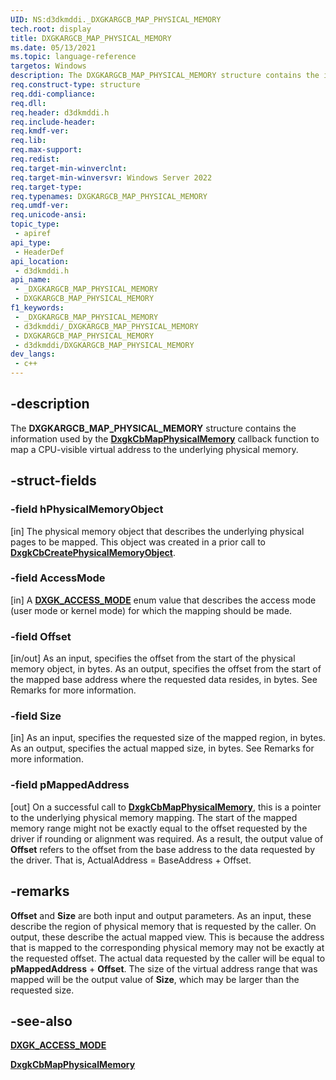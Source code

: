 ```yaml
---
UID: NS:d3dkmddi._DXGKARGCB_MAP_PHYSICAL_MEMORY
tech.root: display
title: DXGKARGCB_MAP_PHYSICAL_MEMORY
ms.date: 05/13/2021
ms.topic: language-reference
targetos: Windows
description: The DXGKARGCB_MAP_PHYSICAL_MEMORY structure contains the information used by the DxgkCbMapPhysicalMemory callback function to map CPU-visible virtual addresses to the underlying physical memory.
req.construct-type: structure
req.ddi-compliance: 
req.dll: 
req.header: d3dkmddi.h
req.include-header: 
req.kmdf-ver: 
req.lib: 
req.max-support: 
req.redist: 
req.target-min-winverclnt: 
req.target-min-winversvr: Windows Server 2022
req.target-type: 
req.typenames: DXGKARGCB_MAP_PHYSICAL_MEMORY
req.umdf-ver: 
req.unicode-ansi: 
topic_type:
 - apiref
api_type:
 - HeaderDef
api_location:
 - d3dkmddi.h
api_name:
 - _DXGKARGCB_MAP_PHYSICAL_MEMORY
 - DXGKARGCB_MAP_PHYSICAL_MEMORY
f1_keywords:
 - _DXGKARGCB_MAP_PHYSICAL_MEMORY
 - d3dkmddi/_DXGKARGCB_MAP_PHYSICAL_MEMORY
 - DXGKARGCB_MAP_PHYSICAL_MEMORY
 - d3dkmddi/DXGKARGCB_MAP_PHYSICAL_MEMORY
dev_langs:
 - c++
---
```


## -description

The **DXGKARGCB_MAP_PHYSICAL_MEMORY** structure contains the information used by the [**DxgkCbMapPhysicalMemory**](nc-d3dkmddi-dxgkcb_mapphysicalmemory.md) callback function to map a CPU-visible virtual address to the underlying physical memory.

## -struct-fields

### -field hPhysicalMemoryObject

[in] The physical memory object that describes the underlying physical pages to be mapped. This object was created in a prior call to [**DxgkCbCreatePhysicalMemoryObject**](nc-d3dkmddi-dxgkcb_createphysicalmemoryobject.md).

### -field AccessMode

[in] A [**DXGK_ACCESS_MODE**](ne-d3dkmddi-dxgk_access_mode.md) enum value that describes the access mode (user mode or kernel mode) for which the mapping should be made.

### -field Offset

[in/out] As an input, specifies the offset from the start of the physical memory object, in bytes. As an output, specifies the offset from the start of the mapped base address where the requested data resides, in bytes. See Remarks for more information.

### -field Size

[in] As an input, specifies the requested size of the mapped region, in bytes. As an output, specifies the actual mapped size, in bytes. See Remarks for more information.

### -field pMappedAddress

[out] On a successful call to [**DxgkCbMapPhysicalMemory**](nc-d3dkmddi-dxgkcb_mapphysicalmemory.md), this is a pointer to the underlying physical memory mapping. The start of the mapped memory range might not be exactly equal to the offset requested by the driver if rounding or alignment was required. As a result, the output value of **Offset** refers to the offset from the base address to the data requested by the driver. That is, ActualAddress = BaseAddress + Offset.

## -remarks

**Offset** and **Size** are both input and output parameters. As an input, these describe the region of physical memory that is requested by the caller. On output, these describe the actual mapped view. This is because the address that is mapped to the corresponding physical memory may not be exactly at the requested offset. The actual data requested by the caller will be equal to **pMappedAddress** + **Offset**. The size of the virtual address range that was mapped will be the output value of **Size**, which may be larger than the requested size.

## -see-also

[**DXGK_ACCESS_MODE**](ne-d3dkmddi-dxgk_access_mode.md)

[**DxgkCbMapPhysicalMemory**](nc-d3dkmddi-dxgkcb_mapphysicalmemory.md)
